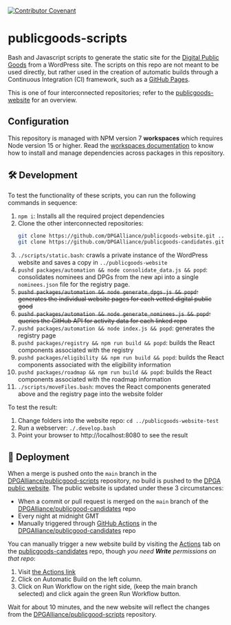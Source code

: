 [![Contributor Covenant](https://img.shields.io/badge/Contributor%20Covenant-v2.0%20adopted-ff69b4.svg)](CODE_OF_CONDUCT.md)

# publicgoods-scripts
Bash and Javascript scripts to generate the static site for the [Digital Public Goods](https://digitalpublicgoods.net) from a WordPress site. The scripts on this repo are not meant to be used directly, but rather used in the creation of automatic builds through a Continuous Integration (CI) framework, such as a [GitHub Pages](https://pages.github.com/).

This is one of four interconnected repositories; refer to the [publicgoods-website](https://github.com/DPGAlliance/publicgoods-website) for an overview. 

## Configuration

This repository is managed with NPM version 7 **workspaces** which requires Node version 15 or higher. Read the [workspaces documentation](https://docs.npmjs.com/cli/v7/using-npm/workspaces) to know how to install and manage dependencies across packages in this repository.

## 🛠 Development

To test the functionality of these scripts, you can run the following commands in sequence:

1. `npm i`: Installs all the required project dependencies
2. Clone the other interconnected repositories:
    ```bash 
    git clone https://github.com/DPGAlliance/publicgoods-website.git ../publicgoods-website-test
    git clone https://github.com/DPGAlliance/publicgoods-candidates.git ../publicgoods-candidates
    ```
3. `./scripts/static.bash`: crawls a private instance of the WordPress website and saves a copy in `../publicgoods-website`
4. `pushd packages/automation && node consolidate_data.js && popd`: consolidates nominees and DPGs from the new api into a single `nominees.json` file for the registry page.
5. ~~`pushd packages/automation && node generate_dpgs.js && popd`: generates the individual website pages for each vetted digital public good~~
6. ~~`pushd packages/automation && node generate_nominees.js && popd`: queries the GitHub API for activity data for each linked repo~~
7. `pushd packages/automation && node index.js && popd`: generates the registry page
8. `pushd packages/registry && npm run build && popd`: builds the React components associated with the registry
8. `pushd packages/eligibility && npm run build && popd`: builds the React components associated with the eligibility information
8. `pushd packages/roadmap && npm run build && popd`: builds the React components associated with the roadmap information
9. `./scripts/moveFiles.bash`: moves the React components generated above and the registry page into the website folder

To test the result:
1. Change folders into the website repo: `cd ../publicgoods-website-test`
2. Run a webserver: `./.develop.bash`
3. Point your browser to http://localhost:8080 to see the result

## 🚀 Deployment

When a merge is pushed onto the `main` branch in the [DPGAlliance/publicgood-scripts](https://github.com/DPGAlliance/publicgoods-scripts/) repository, no build is pushed to the [DPGA public website](https://digitalpublicgoods.net/). 
The public website is updated under these 3 circumstances:
* When a commit or pull request is merged on the `main` branch of the [DPGAlliance/publicgood-candidates](https://github.com/DPGAlliance/publicgoods-candidates/) repo
* Every night at midnight GMT
* Manually triggered through [GitHub Actions](https://github.com/DPGAlliance/publicgoods-candidates/actions) in the [DPGAlliance/publicgood-candidates](https://github.com/DPGAlliance/publicgoods-candidates/) repo

You can manually trigger a new website build by visiting the [Actions](https://github.com/DPGAlliance/publicgoods-candidates/actions) tab on the [publicgoods-candidates](https://github.com/DPGAlliance/publicgoods-candidates/actions) repo, though *you need **Write** permissions on that repo*:
1. Visit [the Actions link](https://github.com/DPGAlliance/publicgoods-candidates/actions)
2. Click on Automatic Build on the left column.
3. Click on Run Workflow on the right side, (keep the main branch selected) and click again the green Run Workflow button. 

Wait for about 10 minutes, and the new website will reflect the changes from the [DPGAlliance/publicgood-scripts](https://github.com/DPGAlliance/publicgoods-scripts/) repository.
